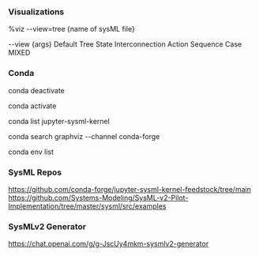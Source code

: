 ### Visualizations

%viz --view=tree {name of sysML file}


--view {args}
Default Tree State Interconnection Action Sequence Case MIXED 

### Conda

conda deactivate

conda activate

conda list jupyter-sysml-kernel

conda search graphviz --channel conda-forge

conda env list


### SysML Repos

https://github.com/conda-forge/jupyter-sysml-kernel-feedstock/tree/main
https://github.com/Systems-Modeling/SysML-v2-Pilot-Implementation/tree/master/sysml/src/examples

### SysMLv2 Generator
https://chat.openai.com/g/g-JscUy4mkm-sysmlv2-generator
